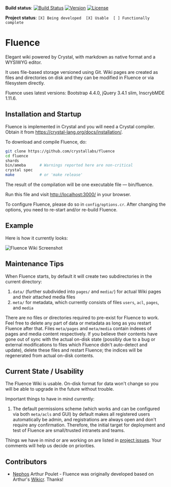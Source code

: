 **Build status**: [![Build Status](https://travis-ci.com/crystallabs/fluence.svg?branch=master)](https://travis-ci.com/crystallabs/fluence)
[![Version](https://img.shields.io/github/tag/crystallabs/fluence.svg?maxAge=360)](https://github.com/crystallabs/fluence/releases/latest)
[![License](https://img.shields.io/github/license/crystallabs/fluence.svg)](https://github.com/crystallabs/fluence/blob/master/LICENSE)

**Project status**: `[X] Being developed  [X] Usable  [ ] Functionally complete`

# Fluence

Elegant wiki powered by Crystal, with markdown as native format and a WYSIWYG editor.

It uses file-based storage versioned using Git. Wiki pages are created as files and directories on disk and they can be modified in Fluence or via filesystem directly.

Fluence uses latest versions: Bootstrap 4.4.0, jQuery 3.4.1 slim, InscrybMDE 1.11.6.

## Installation and Startup

Fluence is implemented in Crystal and you will need a Crystal compiler. Obtain it from https://crystal-lang.org/docs/installation/.

To download and compile Fluence, do:

```bash
git clone https://github.com/crystallabs/fluence
cd fluence
shards
bin/ameba      # Warnings reported here are non-critical
crystal spec
make           # or 'make release'
```

The result of the compilation will be one executable file &mdash; bin/fluence.

Run this file and visit [http://localhost:3000/](http://localhost:3000/) in your browser.

To configure Fluence, please do so in `config/options.cr`. After changing the options, you need to re-start and/or re-build Fluence.

## Example

Here is how it currently looks:

![Fluence Wiki Screenshot](https://raw.githubusercontent.com/crystallabs/fluence/master/docs/screenshot.png)

## Maintenance Tips

When Fluence starts, by default it will create two subdirectories in the current directory:

1. `data/` (further subdivided into `pages/` and `media/`) for actual Wiki pages and their attached media files
1. `meta/` for metadata, which currently consists of files `users`, `acl`, `pages`, and `media`

There are no files or directories required to pre-exist for Fluence to work. Feel free to delete any part of data or metadata as long as you restart Fluence after that.
Files `meta/pages` and `meta/media` contain indexes of pages and media content respectively. If you believe their contents have gone out of sync with the actual on-disk state (possibly due to a bug or external modifications to files which Fluence didn't auto-detect and update), delete these files and restart Fluence; the indices will be regenerated from actual on-disk contents.



## Current State / Usability

The Fluence Wiki is usable. On-disk format for data won't change so you will be able to upgrade in the future without trouble.

Important things to have in mind currently:

1. The default permissions scheme (which works and can be configured via both `meta/acls` and GUI) by default makes all registered users automatically be admin, and registrations are always open and don't require any confirmation. Therefore, the initial target for deployment and test of Fluence are small/trusted intranets and teams.

Things we have in mind or are working on are listed in [project issues](https://github.com/crystallabs/fluence/issues). Your comments will help us decide on priorities.

## Contributors

- [Nephos](https://github.com/Nephos) Arthur Poulet - Fluence was originally developed based on Arthur's [Wikicr](https://github.com/Nephos/wikicr). Thanks!
